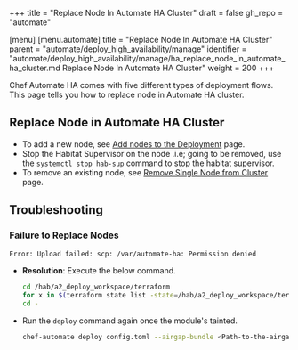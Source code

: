 +++
title = "Replace Node In Automate HA Cluster"
draft = false
gh_repo = "automate"

[menu]
  [menu.automate]
    title = "Replace Node In Automate HA Cluster"
    parent = "automate/deploy_high_availability/manage"
    identifier = "automate/deploy_high_availability/manage/ha_replace_node_in_automate_ha_cluster.md Replace Node In Automate HA Cluster"
    weight = 200
+++

Chef Automate HA comes with five different types of deployment flows. This page tells you how to replace node in Automate HA cluster.

## Replace Node in Automate HA Cluster

- To add a new node, see [Add nodes to the Deployment](/automate/ha_add_nodes_to_the_deployment/) page.
- Stop the Habitat Supervisor on the node .i.e; going to be removed, use the `systemctl stop hab-sup` command to stop the
  habitat supervisor.
- To remove an existing node, see [Remove Single Node from Cluster](/automate/ha_remove_single_node_from_cluster/) page.

## Troubleshooting

### Failure to Replace Nodes

```bash
Error: Upload failed: scp: /var/automate-ha: Permission denied
```

- **Resolution**: Execute the below command.

  ```sh
  cd /hab/a2_deploy_workspace/terraform
  for x in $(terraform state list -state=/hab/a2_deploy_workspace/terraform/terraform.tfstate | grep module); do terraform taint $x; done
  cd -
  ```

- Run the `deploy` command again once the module's tainted.

  ```sh
  chef-automate deploy config.toml --airgap-bundle <Path-to-the-airgap-bundle>
  ```
